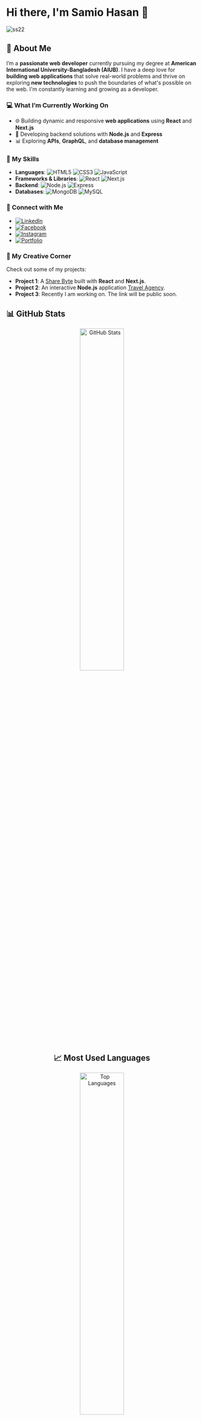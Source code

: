 # Hi there, I'm Samio Hasan 👋

![ss22](https://github.com/user-attachments/assets/c14114fc-ae98-4852-a9e0-3e8ce53fb4f3)

## 🚀 About Me

I’m a **passionate web developer** currently pursuing my degree at **American International University-Bangladesh (AIUB)**. I have a deep love for **building web applications** that solve real-world problems and thrive on exploring **new technologies** to push the boundaries of what's possible on the web. I'm constantly learning and growing as a developer.

### 💻 What I’m Currently Working On
- 🌐 Building dynamic and responsive **web applications** using **React** and **Next.js**
- 🔧 Developing backend solutions with **Node.js** and **Express**
- 📊 Exploring **APIs**, **GraphQL**, and **database management**

### 🌟 My Skills
- **Languages**: ![HTML5](https://img.shields.io/badge/-HTML5-E34F26?style=flat-square&logo=html5&logoColor=white) ![CSS3](https://img.shields.io/badge/-CSS3-1572B6?style=flat-square&logo=css3) ![JavaScript](https://img.shields.io/badge/-JavaScript-F7DF1E?style=flat-square&logo=javascript&logoColor=black)
- **Frameworks & Libraries**: ![React](https://img.shields.io/badge/-React-61DAFB?style=flat-square&logo=react&logoColor=black) ![Next.js](https://img.shields.io/badge/-Next.js-000000?style=flat-square&logo=next.js&logoColor=white)
- **Backend**: ![Node.js](https://img.shields.io/badge/-Node.js-339933?style=flat-square&logo=node.js&logoColor=white) ![Express](https://img.shields.io/badge/-Express-000000?style=flat-square&logo=express&logoColor=white)
- **Databases**: ![MongoDB](https://img.shields.io/badge/-MongoDB-47A248?style=flat-square&logo=mongodb&logoColor=white) ![MySQL](https://img.shields.io/badge/-MySQL-4479A1?style=flat-square&logo=mysql&logoColor=white)

### 🔗 Connect with Me
- [![LinkedIn](https://img.shields.io/badge/LinkedIn-Samio%20Hasan-blue?style=flat-square&logo=linkedin)](https://www.linkedin.com/in/samio-hasan-211324331/)
- [![Facebook](https://img.shields.io/badge/Facebook-Samio%20Hasan-blue?style=flat-square&logo=facebook)](https://www.facebook.com/samio.hasan.37)
- [![Instagram](https://img.shields.io/badge/Instagram-Samio%20Hasan-pink?style=flat-square&logo=instagram)](https://www.instagram.com/samiohasan6/?next=%2F)
- [![Portfolio](https://img.shields.io/badge/Portfolio-Samio%20Hasan-00a8e8?style=flat-square&logo=wix)](https://samiohasan6.wixsite.com/samio-hasan-portfo-1)

### 🎨 My Creative Corner
Check out some of my projects:
- **Project 1**: A [Share Byte](https://ass-11-food-shearing.web.app) built with **React** and **Next.js**.
- **Project 2**: An interactive **Node.js** application [Travel Agency](https://assignment-10-turist-sport.web.app/).
- **Project 3**: Recently I am working on. The link will be public soon.

## 📊 GitHub Stats

<div align="center">

  <img src="https://github-readme-stats.vercel.app/api?username=samio11&show_icons=true&theme=radical" alt="GitHub Stats" width="48%" />


## 📈 Most Used Languages

  <img src="https://github-readme-stats.vercel.app/api/top-langs/?username=samio11&layout=compact&theme=radical" alt="Top Languages" width="48%" />
  
</div>

### 🔥 Fun Facts
- 🖥️ I wrote my first line of code at 18.
- 🌍 I love connecting with people from different cultures and backgrounds.
- 🎮 In my free time, you can find me gaming or working on side projects.

---

💬 **Feel free to reach out** if you'd like to collaborate, share ideas, or just chat about tech! Let's build something awesome together.
